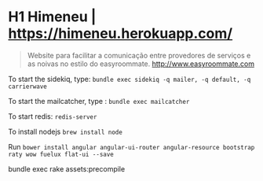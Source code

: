 
# H1 Himeneu  | https://himeneu.herokuapp.com/

>Website para facilitar a comunicação entre provedores de serviços e as noivas
>no estilo do easyroommate. http://www.easyroommate.com


To start the sidekiq, type:  ` bundle exec sidekiq -q mailer, -q default, -q carrierwave `

To start the mailcatcher, type : ` bundle exec mailcatcher `

To start redis: `redis-server`

To install nodejs `brew install node`

Run `bower install angular angular-ui-router angular-resource bootstrap raty wow fuelux flat-ui --save `

bundle exec rake assets:precompile


